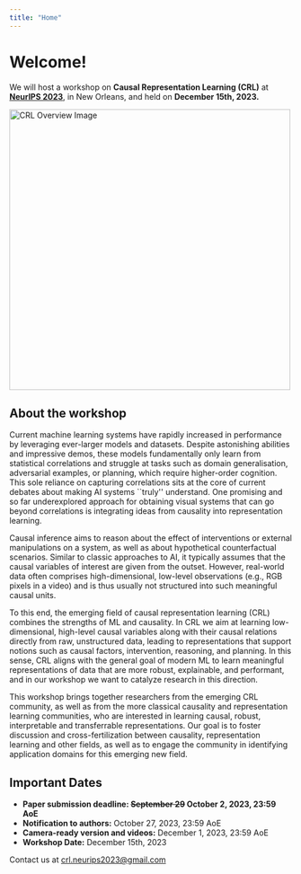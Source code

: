 ```yaml
---
title: "Home"
---
```


# Welcome!

We will host a workshop on **Causal Representation Learning (CRL)** at [**NeurIPS 2023**](https://nips.cc/), in New Orleans, and held on **December 15th, 2023.**

<a href="https://arxiv.org/abs/2102.11107"> <img src="logo_new.png" alt="CRL Overview Image" width="500px"/></a>

## About the workshop

Current machine learning systems have rapidly increased in performance by leveraging ever-larger models and datasets. Despite astonishing abilities and impressive demos, these models fundamentally only learn from statistical correlations and struggle at tasks such as domain generalisation, adversarial examples, or planning, which require higher-order cognition. This sole reliance on capturing correlations sits at the core of current debates about making AI systems ``truly'' understand. One promising and so far underexplored approach for obtaining visual systems that can go beyond correlations is integrating ideas from causality into representation learning.

Causal inference aims to reason about the effect of interventions or external manipulations on a system, as well as about hypothetical counterfactual scenarios. Similar to classic approaches to AI, it typically assumes that the causal variables of interest are given from the outset. However, real-world data often comprises high-dimensional, low-level observations (e.g., RGB pixels in a video) and is thus usually not structured into such meaningful causal units. 

To this end, the emerging field of causal representation learning (CRL) combines the strengths of ML and causality. In CRL we aim at learning low-dimensional, high-level causal variables along with their causal relations directly from raw, unstructured data, leading to representations that support notions such as causal factors, intervention, reasoning, and planning. In this sense, CRL aligns with the general goal of modern ML to learn meaningful representations of data that are more robust, explainable, and performant, and in our workshop we want to catalyze research in this direction.

This workshop brings together researchers from the emerging CRL community, as well as from the more classical causality and representation learning communities, who are interested in learning causal, robust, interpretable and transferrable representations. Our goal is to foster discussion and cross-fertilization between causality, representation learning and other fields, as well as to engage the community in identifying application domains for this emerging new field. 

## Important Dates

* **Paper submission deadline: ~~September 29~~ October 2, 2023, 23:59 AoE**
* **Notification to authors:** October 27, 2023, 23:59 AoE
* **Camera-ready version and videos:** December 1, 2023, 23:59 AoE
* **Workshop Date:** December 15th, 2023

Contact us at <crl.neurips2023@gmail.com>
